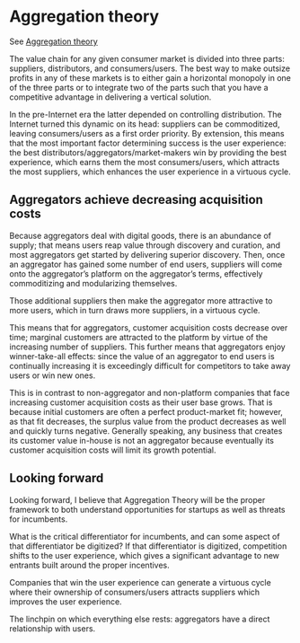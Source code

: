 # Aggregation theory

See [Aggregation theory](https://stratechery.com/2015/aggregation-theory/)

The value chain for any given consumer market is divided into three parts: suppliers, distributors, and consumers/users. The best way to make outsize profits in any of these markets is to either gain a horizontal monopoly in one of the three parts or to integrate two of the parts such that you have a competitive advantage in delivering a vertical solution.

In the pre-Internet era the latter depended on controlling distribution. The Internet turned this dynamic on its head: suppliers can be commoditized, leaving consumers/users as a first order priority. By extension, this means that the most important factor determining success is the user experience: the best distributors/aggregators/market-makers win by providing the best experience, which earns them the most consumers/users, which attracts the most suppliers, which enhances the user experience in a virtuous cycle.


## Aggregators achieve decreasing acquisition costs

Because aggregators deal with digital goods, there is an abundance of supply; that means users reap value through discovery and curation, and most aggregators get started by delivering superior discovery. Then, once an aggregator has gained some number of end users, suppliers will come onto the aggregator’s platform on the aggregator’s terms, effectively commoditizing and modularizing themselves.

Those additional suppliers then make the aggregator more attractive to more users, which in turn draws more suppliers, in a virtuous cycle.

This means that for aggregators, customer acquisition costs decrease over time; marginal customers are attracted to the platform by virtue of the increasing number of suppliers. This further means that aggregators enjoy winner-take-all effects: since the value of an aggregator to end users is continually increasing it is exceedingly difficult for competitors to take away users or win new ones.

This is in contrast to non-aggregator and non-platform companies that face increasing customer acquisition costs as their user base grows. That is because initial customers are often a perfect product-market fit; however, as that fit decreases, the surplus value from the product decreases as well and quickly turns negative. Generally speaking, any business that creates its customer value in-house is not an aggregator because eventually its customer acquisition costs will limit its growth potential.


## Looking forward

Looking forward, I believe that Aggregation Theory will be the proper framework to both understand opportunities for startups as well as threats for incumbents.

What is the critical differentiator for incumbents, and can some aspect of that differentiator be digitized? If that differentiator is digitized, competition shifts to the user experience, which gives a significant advantage to new entrants built around the proper incentives.

Companies that win the user experience can generate a virtuous cycle where their ownership of consumers/users attracts suppliers which improves the user experience.

The linchpin on which everything else rests: aggregators have a direct relationship with users.
